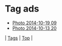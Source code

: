 <!--
title: Tag ads
date: 2020-06-28T15:26:58.261Z
tags:
-->
# Tag ads

 * [Photo 2014-10-19 09](100396628064.md)
 * [Photo 2014-10-13 20](99933001819.md)

| [Tags](tags.md) | [Top](index.md) |

